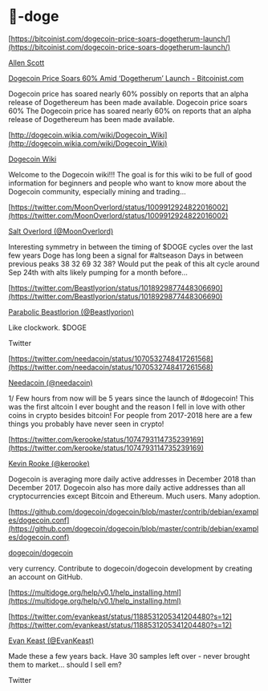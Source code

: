 # 🧮-doge




[https://bitcoinist.com/dogecoin-price-soars-dogetherum-launch/](https://bitcoinist.com/dogecoin-price-soars-dogetherum-launch/)

[Allen Scott](https://bitcoinist.com/author/allen-scott/)

[Dogecoin Price Soars 60% Amid ‘Dogetherum’ Launch - Bitcoinist.com](https://bitcoinist.com/dogecoin-price-soars-dogetherum-launch/)

Dogecoin price has soared nearly 60% possibly on reports that an alpha release of Dogethereum has been made available. Dogecoin price soars 60% The Dogecoin price has soared nearly 60% on reports that an alpha release of Dogethereum has been made available.

[http://dogecoin.wikia.com/wiki/Dogecoin_Wiki](http://dogecoin.wikia.com/wiki/Dogecoin_Wiki)

[Dogecoin Wiki](http://dogecoin.wikia.com/wiki/Dogecoin_Wiki)

Welcome to the Dogecoin wiki!!! The goal is for this wiki to be full of good information for beginners and people who want to know more about the Dogecoin community, especially mining and trading...



[https://twitter.com/MoonOverlord/status/1009912924822016002](https://twitter.com/MoonOverlord/status/1009912924822016002)

[Salt Overlord (@MoonOverlord)](https://twitter.com/MoonOverlord)

Interesting symmetry in between the timing of $DOGE cycles over the last few years Doge has long been a signal for #altseason Days in between previous peaks 38 32 69 32 38? Would put the peak of this alt cycle around Sep 24th with alts likely pumping for a month before...



[https://twitter.com/Beastlyorion/status/1018929877448306690](https://twitter.com/Beastlyorion/status/1018929877448306690)

[Parabolic Beastlorion (@Beastlyorion)](https://twitter.com/Beastlyorion)

Like clockwork. $DOGE

Twitter



[https://twitter.com/needacoin/status/1070532748417261568](https://twitter.com/needacoin/status/1070532748417261568)

[Needacoin (@needacoin)](https://twitter.com/needacoin)

1/ Few hours from now will be 5 years since the launch of #dogecoin! This was the first altcoin I ever bought and the reason I fell in love with other coins in crypto besides bitcoin! For people from 2017-2018 here are a few things you probably have never seen in crypto!



[https://twitter.com/kerooke/status/1074793114735239169](https://twitter.com/kerooke/status/1074793114735239169)

[Kevin Rooke (@kerooke)](https://twitter.com/kerooke)

Dogecoin is averaging more daily active addresses in December 2018 than December 2017. Dogecoin also has more daily active addresses than all cryptocurrencies except Bitcoin and Ethereum. Much users. Many adoption.



[https://github.com/dogecoin/dogecoin/blob/master/contrib/debian/examples/dogecoin.conf](https://github.com/dogecoin/dogecoin/blob/master/contrib/debian/examples/dogecoin.conf)

[dogecoin/dogecoin](https://github.com/dogecoin/dogecoin/blob/master/contrib/debian/examples/dogecoin.conf)

very currency. Contribute to dogecoin/dogecoin development by creating an account on GitHub.

[https://multidoge.org/help/v0.1/help_installing.html](https://multidoge.org/help/v0.1/help_installing.html)



[https://twitter.com/evankeast/status/1188531205341204480?s=12](https://twitter.com/evankeast/status/1188531205341204480?s=12)

[Evan Keast (@EvanKeast)](https://twitter.com/EvanKeast)

Made these a few years back. Have 30 samples left over - never brought them to market... should I sell em?

Twitter